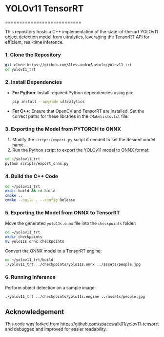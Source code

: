 # YOLOv11 TensorRT
===========================

This repository hosts a C++ implementation of the state-of-the-art YOLOv11 object detection model from ultralytics, leveraging the TensorRT API for efficient, real-time inference.

### 1. Clone the Repository

```bash
git clone https://github.com/AlessandroSaviolo/yolov11_trt
cd yolov11_trt
```

### 2. Install Dependencies

- **For Python**:
  Install required Python dependencies using pip:
  
  ```bash
  pip install --upgrade ultralytics
  ```

- **For C++**:
  Ensure that OpenCV and TensorRT are installed. Set the correct paths for these libraries in the `CMakeLists.txt` file.

### 3. Exporting the Model from PYTORCH to ONNX

1. Modify the `scripts/export.py` script if needed to set the desired model name.
2. Run the Python script to export the YOLOv11 model to ONNX format:

```bash
cd ~/yolov11_trt
python scripts/export_onnx.py
```

### 4. Build the C++ Code

```bash
cd ~/yolov11_trt
mkdir build && cd build
cmake ..
cmake --build . --config Release
```

### 5. Exporting the Model from ONNX to TensorRT

Move the generated `yolo11s.onnx` file into the `checkpoints` folder:
```bash
cd ~/yolov11_trt
mkdir checkpoints
mv yolo11s.onnx checkpoints
```

Convert the ONNX model to a TensorRT engine:

```bash
cd ~/yolov11_trt/build
./yolov11_trt ../checkpoints/yolo11s.onnx ../assets/people.jpg
```

### 6. Running Inference

Perform object detection on a sample image:

```bash
./yolov11_trt ../checkpoints/yolo11s.engine ../assets/people.jpg
```

## Acknowledgement

This code was forked from https://github.com/spacewalk01/yolov11-tensorrt and debugged and improved for easier readability.
